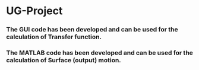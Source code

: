 # UG-Project
### The GUI code has been developed and can be used for the calculation of Transfer function.

### The MATLAB code has been developed and can be used for the calculation of Surface (output) motion.
